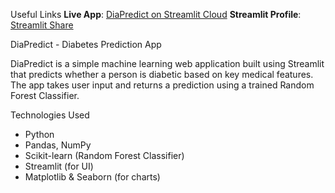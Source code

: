  Useful Links
 **Live App**: [DiaPredict on Streamlit Cloud](https://diapredict-pmbbqyqgf4lj5u4wfosx56.streamlit.app/)
 **Streamlit Profile**: [Streamlit Share](https://share.streamlit.io/)

DiaPredict - Diabetes Prediction App

DiaPredict is a simple machine learning web application built using Streamlit that predicts whether a person is diabetic based on key medical features. The app takes user input and returns a prediction using a trained Random Forest Classifier.

 Technologies Used

- Python
- Pandas, NumPy
- Scikit-learn (Random Forest Classifier)
- Streamlit (for UI)
- Matplotlib & Seaborn (for charts)




